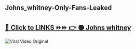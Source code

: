 
 ## Johns_whitney-Only-Fans-Leaked

# <h2><a href="https://clipsfans.com/Johns_whitney&ref=git">🔗 Click to LINKS ⏩⏩ 👉 🟢 Johns whitney </a></h2>

<a href="https://clipsfans.com/Johns_whitney&ref=git" rel="nofollow" data-target="animated-image.originalLink"><img src="https://i.ibb.co.com/xMMVF88/686577567.gif" alt="Viral Video Original" style="max-width: 100%; display: inline-block;" data-target="animated-image.originalImage"></a>
